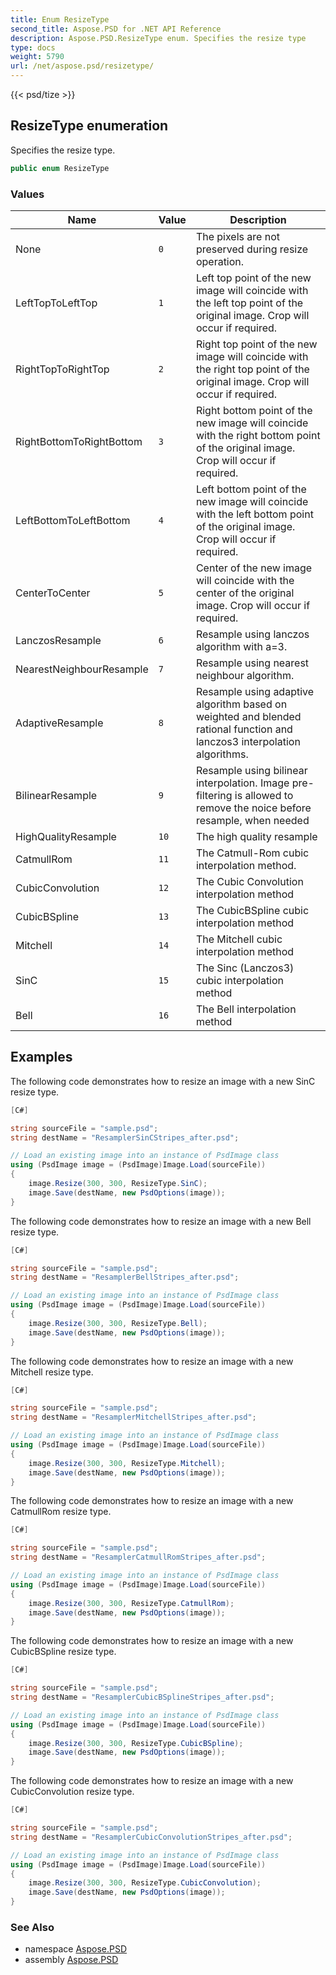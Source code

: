 ```yaml
---
title: Enum ResizeType
second_title: Aspose.PSD for .NET API Reference
description: Aspose.PSD.ResizeType enum. Specifies the resize type
type: docs
weight: 5790
url: /net/aspose.psd/resizetype/
---
```

{{< psd/tize >}}
## ResizeType enumeration

Specifies the resize type.

```csharp
public enum ResizeType
```

### Values

| Name | Value | Description |
| --- | --- | --- |
| None | `0` | The pixels are not preserved during resize operation. |
| LeftTopToLeftTop | `1` | Left top point of the new image will coincide with the left top point of the original image. Crop will occur if required. |
| RightTopToRightTop | `2` | Right top point of the new image will coincide with the right top point of the original image. Crop will occur if required. |
| RightBottomToRightBottom | `3` | Right bottom point of the new image will coincide with the right bottom point of the original image. Crop will occur if required. |
| LeftBottomToLeftBottom | `4` | Left bottom point of the new image will coincide with the left bottom point of the original image. Crop will occur if required. |
| CenterToCenter | `5` | Center of the new image will coincide with the center of the original image. Crop will occur if required. |
| LanczosResample | `6` | Resample using lanczos algorithm with a=3. |
| NearestNeighbourResample | `7` | Resample using nearest neighbour algorithm. |
| AdaptiveResample | `8` | Resample using adaptive algorithm based on weighted and blended rational function and lanczos3 interpolation algorithms. |
| BilinearResample | `9` | Resample using bilinear interpolation. Image pre-filtering is allowed to remove the noice before resample, when needed |
| HighQualityResample | `10` | The high quality resample |
| CatmullRom | `11` | The Catmull-Rom cubic interpolation method. |
| CubicConvolution | `12` | The Cubic Convolution interpolation method |
| CubicBSpline | `13` | The CubicBSpline cubic interpolation method |
| Mitchell | `14` | The Mitchell cubic interpolation method |
| SinC | `15` | The Sinc (Lanczos3) cubic interpolation method |
| Bell | `16` | The Bell interpolation method |

## Examples

The following code demonstrates how to resize an image with a new SinC resize type.

```csharp
[C#]

string sourceFile = "sample.psd";
string destName = "ResamplerSinCStripes_after.psd";

// Load an existing image into an instance of PsdImage class
using (PsdImage image = (PsdImage)Image.Load(sourceFile))
{
    image.Resize(300, 300, ResizeType.SinC);
    image.Save(destName, new PsdOptions(image));
}
```

The following code demonstrates how to resize an image with a new Bell resize type.

```csharp
[C#]

string sourceFile = "sample.psd";
string destName = "ResamplerBellStripes_after.psd";

// Load an existing image into an instance of PsdImage class
using (PsdImage image = (PsdImage)Image.Load(sourceFile))
{
    image.Resize(300, 300, ResizeType.Bell);
    image.Save(destName, new PsdOptions(image));
}
```

The following code demonstrates how to resize an image with a new Mitchell resize type.

```csharp
[C#]

string sourceFile = "sample.psd";
string destName = "ResamplerMitchellStripes_after.psd";

// Load an existing image into an instance of PsdImage class
using (PsdImage image = (PsdImage)Image.Load(sourceFile))
{
    image.Resize(300, 300, ResizeType.Mitchell);
    image.Save(destName, new PsdOptions(image));
}
```

The following code demonstrates how to resize an image with a new CatmullRom resize type.

```csharp
[C#]

string sourceFile = "sample.psd";
string destName = "ResamplerCatmullRomStripes_after.psd";

// Load an existing image into an instance of PsdImage class
using (PsdImage image = (PsdImage)Image.Load(sourceFile))
{
    image.Resize(300, 300, ResizeType.CatmullRom);
    image.Save(destName, new PsdOptions(image));
}
```

The following code demonstrates how to resize an image with a new CubicBSpline resize type.

```csharp
[C#]

string sourceFile = "sample.psd";
string destName = "ResamplerCubicBSplineStripes_after.psd";

// Load an existing image into an instance of PsdImage class
using (PsdImage image = (PsdImage)Image.Load(sourceFile))
{
    image.Resize(300, 300, ResizeType.CubicBSpline);
    image.Save(destName, new PsdOptions(image));
}
```

The following code demonstrates how to resize an image with a new CubicConvolution resize type.

```csharp
[C#]

string sourceFile = "sample.psd";
string destName = "ResamplerCubicConvolutionStripes_after.psd";

// Load an existing image into an instance of PsdImage class
using (PsdImage image = (PsdImage)Image.Load(sourceFile))
{
    image.Resize(300, 300, ResizeType.CubicConvolution);
    image.Save(destName, new PsdOptions(image));
}
```

### See Also

* namespace [Aspose.PSD](../../aspose.psd/)
* assembly [Aspose.PSD](../../)


